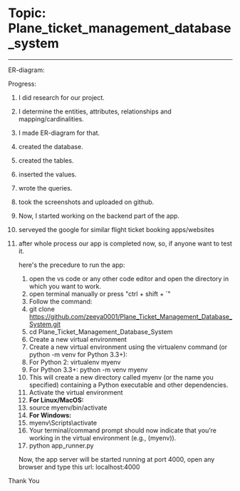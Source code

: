 <h1>Topic: Plane_ticket_management_database_system</h1>

------------------------------------------------------

ER-diagram:

Progress:
1. I did research for our project.
2. I determine the entities, attributes, relationships and mapping/cardinalities.
3. I made ER-diagram for that.
4. created the database.
5. created the tables.
6. inserted the values.
7. wrote the queries.
8. took the screenshots and uploaded on github.

9. Now, I started working on the backend part of the app.
10. serveyed the google for similar flight ticket booking apps/websites
11. after whole process our app is completed now, so, if anyone want to test it.

    here's the precedure to run the app:
    1. open the vs code or any other code editor and open the directory in which you want to work.
    2. open terminal manually or press "ctrl + shift + `"
    3. Follow the command:
    4. git clone https://github.com/zeeya0001/Plane_Ticket_Management_Database_System.git
    5. cd Plane_Ticket_Management_Database_System
    6. Create a new virtual environment
    7. Create a new virtual environment using the virtualenv command (or python -m venv for Python 3.3+):
    8. For Python 2: virtualenv myenv
    9. For Python 3.3+: python -m venv myenv
    10. This will create a new directory called myenv (or the name you specified) containing a Python executable and other dependencies.
    11. Activate the virtual environment
    12. **For Linux/MacOS:**
    13. source myenv/bin/activate
    14. **For Windows:**
    15. myenv\Scripts\activate
    16. Your terminal/command prompt should now indicate that you’re working in the virtual environment (e.g., (myenv)).
    17. python app_runner.py

       Now, the app server will be started running at port 4000,
       open any browser and type this url: localhost:4000

Thank You
    
